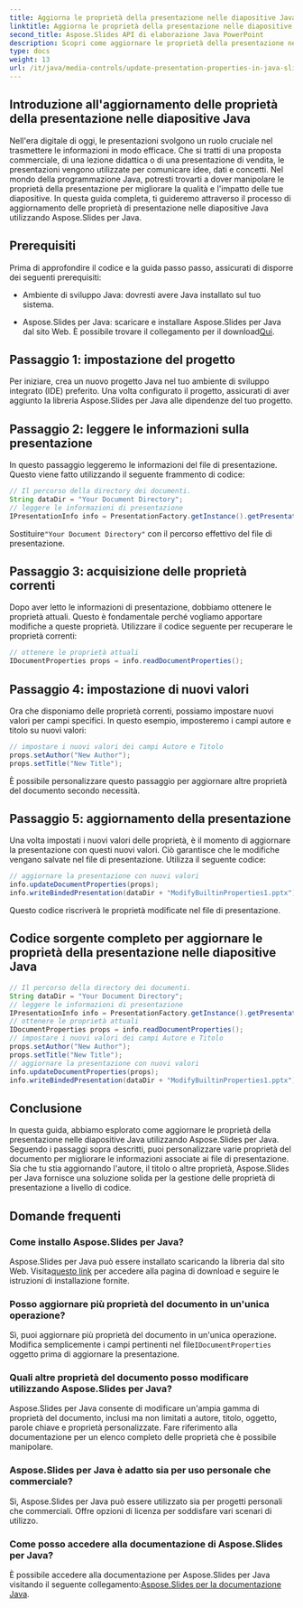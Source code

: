 ```yaml
---
title: Aggiorna le proprietà della presentazione nelle diapositive Java
linktitle: Aggiorna le proprietà della presentazione nelle diapositive Java
second_title: Aspose.Slides API di elaborazione Java PowerPoint
description: Scopri come aggiornare le proprietà della presentazione nelle diapositive Java utilizzando Aspose.Slides per Java. Personalizza autore, titolo e altro per presentazioni di grande impatto.
type: docs
weight: 13
url: /it/java/media-controls/update-presentation-properties-in-java-slides/
---
```


## Introduzione all'aggiornamento delle proprietà della presentazione nelle diapositive Java

Nell'era digitale di oggi, le presentazioni svolgono un ruolo cruciale nel trasmettere le informazioni in modo efficace. Che si tratti di una proposta commerciale, di una lezione didattica o di una presentazione di vendita, le presentazioni vengono utilizzate per comunicare idee, dati e concetti. Nel mondo della programmazione Java, potresti trovarti a dover manipolare le proprietà della presentazione per migliorare la qualità e l'impatto delle tue diapositive. In questa guida completa, ti guideremo attraverso il processo di aggiornamento delle proprietà di presentazione nelle diapositive Java utilizzando Aspose.Slides per Java.

## Prerequisiti

Prima di approfondire il codice e la guida passo passo, assicurati di disporre dei seguenti prerequisiti:

- Ambiente di sviluppo Java: dovresti avere Java installato sul tuo sistema.

-  Aspose.Slides per Java: scaricare e installare Aspose.Slides per Java dal sito Web. È possibile trovare il collegamento per il download[Qui](https://releases.aspose.com/slides/java/).

## Passaggio 1: impostazione del progetto

Per iniziare, crea un nuovo progetto Java nel tuo ambiente di sviluppo integrato (IDE) preferito. Una volta configurato il progetto, assicurati di aver aggiunto la libreria Aspose.Slides per Java alle dipendenze del tuo progetto.

## Passaggio 2: leggere le informazioni sulla presentazione

In questo passaggio leggeremo le informazioni del file di presentazione. Questo viene fatto utilizzando il seguente frammento di codice:

```java
// Il percorso della directory dei documenti.
String dataDir = "Your Document Directory";
// leggere le informazioni di presentazione
IPresentationInfo info = PresentationFactory.getInstance().getPresentationInfo(dataDir + "ModifyBuiltinProperties1.pptx");
```

 Sostituire`"Your Document Directory"` con il percorso effettivo del file di presentazione.

## Passaggio 3: acquisizione delle proprietà correnti

Dopo aver letto le informazioni di presentazione, dobbiamo ottenere le proprietà attuali. Questo è fondamentale perché vogliamo apportare modifiche a queste proprietà. Utilizzare il codice seguente per recuperare le proprietà correnti:

```java
// ottenere le proprietà attuali
IDocumentProperties props = info.readDocumentProperties();
```

## Passaggio 4: impostazione di nuovi valori

Ora che disponiamo delle proprietà correnti, possiamo impostare nuovi valori per campi specifici. In questo esempio, imposteremo i campi autore e titolo su nuovi valori:

```java
// impostare i nuovi valori dei campi Autore e Titolo
props.setAuthor("New Author");
props.setTitle("New Title");
```

È possibile personalizzare questo passaggio per aggiornare altre proprietà del documento secondo necessità.

## Passaggio 5: aggiornamento della presentazione

Una volta impostati i nuovi valori delle proprietà, è il momento di aggiornare la presentazione con questi nuovi valori. Ciò garantisce che le modifiche vengano salvate nel file di presentazione. Utilizza il seguente codice:

```java
// aggiornare la presentazione con nuovi valori
info.updateDocumentProperties(props);
info.writeBindedPresentation(dataDir + "ModifyBuiltinProperties1.pptx");
```

Questo codice riscriverà le proprietà modificate nel file di presentazione.

## Codice sorgente completo per aggiornare le proprietà della presentazione nelle diapositive Java

```java
// Il percorso della directory dei documenti.
String dataDir = "Your Document Directory";
// leggere le informazioni di presentazione
IPresentationInfo info = PresentationFactory.getInstance().getPresentationInfo(dataDir + "ModifyBuiltinProperties1.pptx");
// ottenere le proprietà attuali
IDocumentProperties props = info.readDocumentProperties();
// impostare i nuovi valori dei campi Autore e Titolo
props.setAuthor("New Author");
props.setTitle("New Title");
// aggiornare la presentazione con nuovi valori
info.updateDocumentProperties(props);
info.writeBindedPresentation(dataDir + "ModifyBuiltinProperties1.pptx");
```

## Conclusione

In questa guida, abbiamo esplorato come aggiornare le proprietà della presentazione nelle diapositive Java utilizzando Aspose.Slides per Java. Seguendo i passaggi sopra descritti, puoi personalizzare varie proprietà del documento per migliorare le informazioni associate ai file di presentazione. Sia che tu stia aggiornando l'autore, il titolo o altre proprietà, Aspose.Slides per Java fornisce una soluzione solida per la gestione delle proprietà di presentazione a livello di codice.

## Domande frequenti

### Come installo Aspose.Slides per Java?

Aspose.Slides per Java può essere installato scaricando la libreria dal sito Web. Visita[questo link](https://releases.aspose.com/slides/java/) per accedere alla pagina di download e seguire le istruzioni di installazione fornite.

### Posso aggiornare più proprietà del documento in un'unica operazione?

 Sì, puoi aggiornare più proprietà del documento in un'unica operazione. Modifica semplicemente i campi pertinenti nel file`IDocumentProperties` oggetto prima di aggiornare la presentazione.

### Quali altre proprietà del documento posso modificare utilizzando Aspose.Slides per Java?

Aspose.Slides per Java consente di modificare un'ampia gamma di proprietà del documento, inclusi ma non limitati a autore, titolo, oggetto, parole chiave e proprietà personalizzate. Fare riferimento alla documentazione per un elenco completo delle proprietà che è possibile manipolare.

### Aspose.Slides per Java è adatto sia per uso personale che commerciale?

Sì, Aspose.Slides per Java può essere utilizzato sia per progetti personali che commerciali. Offre opzioni di licenza per soddisfare vari scenari di utilizzo.

### Come posso accedere alla documentazione di Aspose.Slides per Java?

 È possibile accedere alla documentazione per Aspose.Slides per Java visitando il seguente collegamento:[Aspose.Slides per la documentazione Java](https://reference.aspose.com/slides/java/).